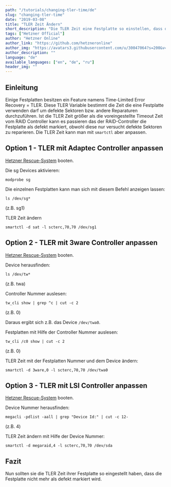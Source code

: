 ```yaml
---
path: "/tutorials/changing-tler-time/de"
slug: "changing-tler-time"
date: "2019-03-08"
title: "TLER Zeit Ändern"
short_description: "Die TLER Zeit eine Festplatte so einstellen, dass die Festplatte nicht mehr als defekt markiert wird."
tags: ["Hetzner Official"]
author: "Hetzner Online"
author_link: "https://github.com/hetzneronline"
author_img: "https://avatars3.githubusercontent.com/u/30047064?s=200&v=4"
author_description: ""
language: "de"
available_languages: ["en", "de", "ru"]
header_img: ""
---
```


## Einleitung

Einige Festplatten besitzen ein Feature namens Time-Limited Error Recovery = TLER. Diese TLER Variable bestimmt die Zeit die eine Festplatte verwenden darf um defekte Sektoren bzw. andere Reparaturen durchzuführen. Ist die TLER Zeit größer als die voreingestellte Timeout Zeit vom RAID Controller kann es passieren das der RAID-Controller die Festplatte als defekt markiert, obwohl diese nur versucht defekte Sektoren zu reparieren. Die TLER Zeit kann man mit `smartctl` aber anpassen.

## Option 1 - TLER mit Adaptec Controller anpassen

[Hetzner Rescue-System](https://docs.hetzner.com/de/robot/dedicated-server/troubleshooting/hetzner-rescue-system/) booten.

Die sg Devices aktivieren:

```console
modprobe sg
```

Die einzelnen Festplatten kann man sich mit diesem Befehl anzeigen lassen:

```console
ls /dev/sg*
```

(z.B. sg1)

TLER Zeit ändern

```console
smartctl -d sat -l scterc,70,70 /dev/sg1
```

## Option 2 - TLER mit 3ware Controller anpassen

[Hetzner Rescue-System](https://docs.hetzner.com/de/robot/dedicated-server/troubleshooting/hetzner-rescue-system/) booten.

Device herausfinden:

```console
ls /dev/tw*
```

(z.B. twa)

Controller Nummer auslesen:

```console
tw_cli show | grep ^c | cut -c 2
```

(z.B. 0)

Daraus ergibt sich z.B. das Device `/dev/twa0`.

Festplatten mit Hilfe der Controller Nummer auslesen:

```console
tw_cli /c0 show | cut -c 2
```

(z.B. 0)

TLER Zeit mit der Festplatten Nummer und dem Device ändern:

```console
smartctl -d 3ware,0 -l scterc,70,70 /dev/twa0
```

## Option 3 - TLER mit LSI Controller anpassen

[Hetzner Rescue-System](https://docs.hetzner.com/de/robot/dedicated-server/troubleshooting/hetzner-rescue-system/) booten.

Device Nummer herausfinden:

```console
megacli -pdlist -aall | grep "Device Id:" | cut -c 12-
```

(z.B. 4)

TLER Zeit ändern mit Hilfe der Device Nummer:

```console
smartctl -d megaraid,4 -l scterc,70,70 /dev/sda
```

## Fazit

Nun sollten sie die TLER Zeit ihrer Festplatte so eingestellt haben, dass die Festplatte nicht mehr als defekt markiert wird.

